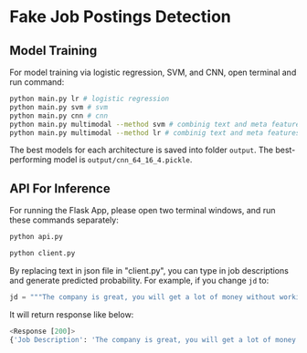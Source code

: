# Fake Job Postings Detection

## Model Training

For model training via logistic regression, SVM, and CNN, open terminal and run command:
```bash
python main.py lr # logistic regression
python main.py svm # svm
python main.py cnn # cnn
python main.py multimodal --method svm # combinig text and meta features using svm
python main.py multimodal --method lr # combinig text and meta features using logistic regression
```
The best models for each architecture is saved into folder `output`. The best-performing model is `output/cnn_64_16_4.pickle`.

## API For Inference
For running the Flask App, please open two terminal windows, and run these commands separately:
```bash
python api.py
```
```bash
python client.py
```
By replacing text in json file in  "client.py", you can type in job descriptions and generate predicted probability.
For example, if you change `jd` to:
```python
jd = """The company is great, you will get a lot of money without working!!"""
```
It will return response like below:
```python
<Response [200]>
{'Job Description': 'The company is great, you will get a lot of money without working!!', 'Probability': '0.6580919781945342'}
```
